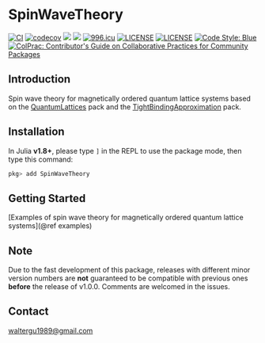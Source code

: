 # SpinWaveTheory

[![CI](https://github.com/Quantum-Many-Body/SpinWaveTheory.jl/actions/workflows/CI.yml/badge.svg)](https://github.com/Quantum-Many-Body/SpinWaveTheory.jl/actions/workflows/CI.yml)
[![codecov](https://codecov.io/gh/Quantum-Many-Body/SpinWaveTheory.jl/branch/master/graph/badge.svg)](https://codecov.io/gh/Quantum-Many-Body/SpinWaveTheory.jl)
[![](https://img.shields.io/badge/docs-dev-blue.svg)](https://quantum-many-body.github.io/SpinWaveTheory.jl/dev/)
[![](https://img.shields.io/badge/docs-stable-blue.svg)](https://quantum-many-body.github.io/SpinWaveTheory.jl/stable/)
[![996.icu](https://img.shields.io/badge/link-996.icu-red.svg)](https://996.icu)
[![LICENSE](https://img.shields.io/badge/License-Apache%202.0-blue.svg)](https://opensource.org/licenses/Apache-2.0)
[![LICENSE](https://img.shields.io/badge/license-Anti%20996-blue.svg)](https://github.com/996icu/996.ICU/blob/master/LICENSE)
[![Code Style: Blue](https://img.shields.io/badge/code%20style-blue-4495d1.svg)](https://github.com/invenia/BlueStyle)
[![ColPrac: Contributor's Guide on Collaborative Practices for Community Packages](https://img.shields.io/badge/ColPrac-Contributor's%20Guide-blueviolet)](https://github.com/SciML/ColPrac)

## Introduction

Spin wave theory for magnetically ordered quantum lattice systems based on the [QuantumLattices](https://github.com/Quantum-Many-Body/QuantumLattices.jl) pack and the [TightBindingApproximation](https://github.com/Quantum-Many-Body/TightBindingApproximation.jl) pack.

## Installation

In Julia **v1.8+**, please type `]` in the REPL to use the package mode, then type this command:

```julia
pkg> add SpinWaveTheory
```

## Getting Started

[Examples of spin wave theory for magnetically ordered quantum lattice systems](@ref examples)

## Note

Due to the fast development of this package, releases with different minor version numbers are **not** guaranteed to be compatible with previous ones **before** the release of v1.0.0. Comments are welcomed in the issues.

## Contact
waltergu1989@gmail.com
